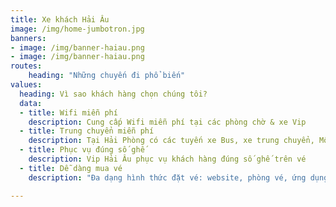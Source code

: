 ```yaml
---
title: Xe khách Hải Âu
image: /img/home-jumbotron.jpg
banners:
- image: /img/banner-haiau.png
- image: /img/banner-haiau.png
routes:
    heading: "Những chuyến đi phổ biến"
values:
  heading: Vì sao khách hàng chọn chúng tôi?
  data:
  - title: Wifi miễn phí
    description: Cung cấp Wifi miễn phí tại các phòng chờ & xe Vip
  - title: Trung chuyển miễn phí
    description: Tại Hải Phòng có các tuyến xe Bus, xe trung chuyển, Mô tô taxi miễn phí
  - title: Phục vụ đúng số ghế
    description: Vip Hải Âu phục vụ khách hàng đúng số ghế trên vé
  - title: Dễ dàng mua vé
    description: "Đa dạng hình thức đặt vé: website, phòng vé, ứng dụng điện thoại,..."

---
```


